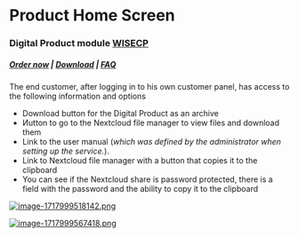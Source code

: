 # Product Home Screen

### Digital Product module **[WISECP](https://puqcloud.com/link.php?id=78)** 

##### [Order now](https://puqcloud.com/index.php?rp=/store/wisecp-module-digital-product) | [Download](https://download.puqcloud.com/WISECP/Product/PUQ_WISECP-Digital-Product/) | [FAQ](https://faq.puqcloud.com/)

The end customer, after logging in to his own customer panel, has access to the following information and options

- Download button for the Digital Product as an archive
- Иutton to go to the Nextcloud file manager to view files and download them
- Link to the user manual (*which was defined by the administrator when setting up the service.*).
- Link to Nextcloud file manager with a button that copies it to the clipboard
- You can see if the Nextcloud share is password protected, there is a field with the password and the ability to copy it to the clipboard

[![image-1717999518142.png](https://doc.puq.info/uploads/images/gallery/2024-06/scaled-1680-/image-1717999518142.png)](https://doc.puq.info/uploads/images/gallery/2024-06/image-1717999518142.png)

[![image-1717999567418.png](https://doc.puq.info/uploads/images/gallery/2024-06/scaled-1680-/image-1717999567418.png)](https://doc.puq.info/uploads/images/gallery/2024-06/image-1717999567418.png)